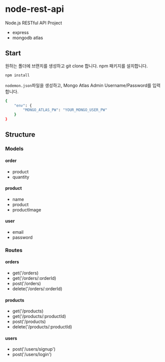 # node-rest-api

Node.js RESTful API Project 

- express
- mongodb atlas

## Start
원하는 폴더에 브랜치를 생성하고 git clone 합니다.
npm 패키지를 설치합니다.
```bash
npm install
```

`nodemon.json`파일을 생성하고, Mongo Atlas Admin Username/Password를 입력합니다. 
```bash
{
    "env": {
        "MONGO_ATLAS_PW": "YOUR_MONGO_USER_PW"
    }
}
```

## Structure
### Models

#### order
  - product
  - quantity
  
#### product
  - name
  - product
  - productImage
  
#### user
  - email
  - password

### Routes

#### orders
 - get('/orders)
 - get('/orders/:orderId)
 - post('/orders)
 - delete('/orders/:orderId)

#### products
 - get('/products)
 - get('/products/:productId)
 - post('/products)
 - delete('/products/:productId)

#### users
 - post('/users/signup')
 - post('/users/login')
